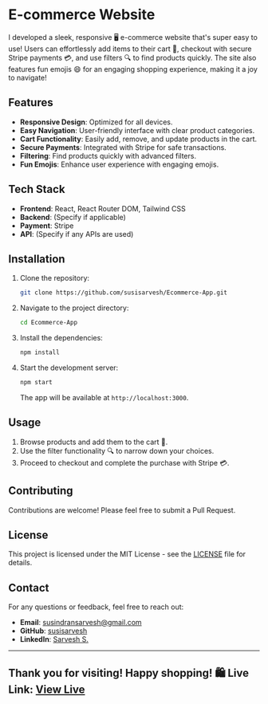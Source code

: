 

# E-commerce Website

I developed a sleek, responsive 🖥️ e-commerce website that's super easy to use! Users can effortlessly add items to their cart 🛒, checkout with secure Stripe payments 💳, and use filters 🔍 to find products quickly. The site also features fun emojis 😄 for an engaging shopping experience, making it a joy to navigate!

## Features

- **Responsive Design**: Optimized for all devices.
- **Easy Navigation**: User-friendly interface with clear product categories.
- **Cart Functionality**: Easily add, remove, and update products in the cart.
- **Secure Payments**: Integrated with Stripe for safe transactions.
- **Filtering**: Find products quickly with advanced filters.
- **Fun Emojis**: Enhance user experience with engaging emojis.

## Tech Stack

- **Frontend**: React, React Router DOM, Tailwind CSS
- **Backend**: (Specify if applicable)
- **Payment**: Stripe
- **API**: (Specify if any APIs are used)

## Installation

1. Clone the repository:

   ```bash
   git clone https://github.com/susisarvesh/Ecommerce-App.git
   ```

2. Navigate to the project directory:

   ```bash
   cd Ecommerce-App
   ```

3. Install the dependencies:

   ```bash
   npm install
   ```

4. Start the development server:

   ```bash
   npm start
   ```

   The app will be available at `http://localhost:3000`.

## Usage

1. Browse products and add them to the cart 🛒.
2. Use the filter functionality 🔍 to narrow down your choices.
3. Proceed to checkout and complete the purchase with Stripe 💳.

## Contributing

Contributions are welcome! Please feel free to submit a Pull Request.

## License

This project is licensed under the MIT License - see the [LICENSE](LICENSE) file for details.

## Contact

For any questions or feedback, feel free to reach out:

- **Email**: susindransarvesh@gmail.com
- **GitHub**: [susisarvesh](https://github.com/susisarvesh)
- **LinkedIn**: [Sarvesh S.](https://www.linkedin.com/in/sarvesh-susi)

---

Thank you for visiting! Happy shopping! 🛍️
**Live Link**: [View Live](https://genizpolc.netlify.app/)
---
